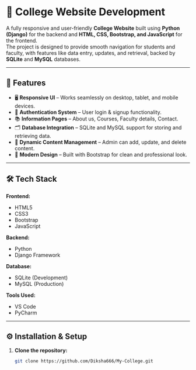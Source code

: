 # 🏫 College Website Development

A fully responsive and user-friendly **College Website** built using **Python (Django)** for the backend and **HTML, CSS, Bootstrap, and JavaScript** for the frontend.  
The project is designed to provide smooth navigation for students and faculty, with features like data entry, updates, and retrieval, backed by **SQLite** and **MySQL** databases.

---

## 🚀 Features
- 🖥️ **Responsive UI** – Works seamlessly on desktop, tablet, and mobile devices.
- 🔐 **Authentication System** – User login & signup functionality.
- 📚 **Information Pages** – About us, Courses, Faculty details, Contact.
- 🗂️ **Database Integration** – SQLite and MySQL support for storing and retrieving data.
- 📰 **Dynamic Content Management** – Admin can add, update, and delete content.
- 🎨 **Modern Design** – Built with Bootstrap for clean and professional look.

---

## 🛠️ Tech Stack

**Frontend:**  
- HTML5  
- CSS3  
- Bootstrap  
- JavaScript  

**Backend:**  
- Python  
- Django Framework  

**Database:**  
- SQLite (Development)  
- MySQL (Production)  

**Tools Used:**  
- VS Code  
- PyCharm  


---

## ⚙️ Installation & Setup

1. **Clone the repository:**
   ```bash
   git clone https://github.com/Diksha666/My-College.git
